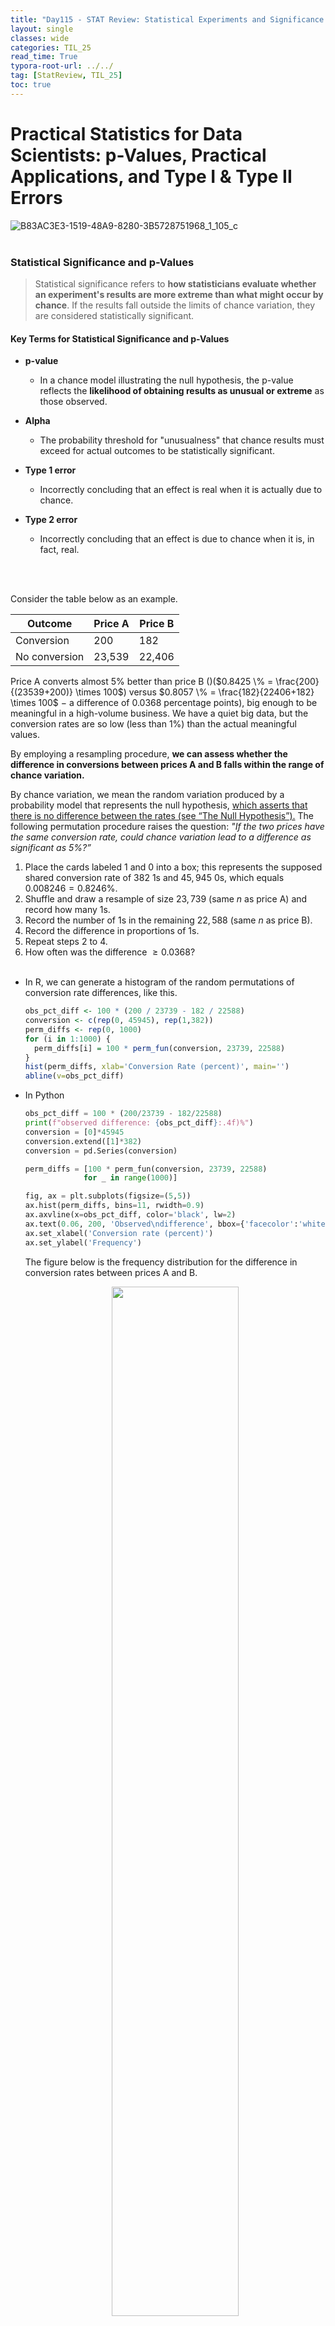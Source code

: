```yaml
---
title: "Day115 - STAT Review: Statistical Experiments and Significance Testing (2)"
layout: single
classes: wide
categories: TIL_25
read_time: True
typora-root-url: ../../
tag: [StatReview, TIL_25]
toc: true 
---
```


# Practical Statistics for Data Scientists: p-Values, Practical Applications, and Type I & Type II Errors

![B83AC3E3-1519-48A9-8280-3B5728751968_1_105_c](../../images/2025-02-05-TIL25_Day115/B83AC3E3-1519-48A9-8280-3B5728751968_1_105_c.jpeg) <bR><Br>

### Statistical Significance and p-Values

> Statistical significance refers to **how statisticians evaluate whether an experiment's results are more extreme than what might occur by chance**. If the results fall outside the limits of chance variation, they are considered statistically significant. 

#### Key Terms for Statistical Significance and p-Values

- **p-value**
  - In a chance model illustrating the null hypothesis, the p-value reflects the **likelihood of obtaining results as unusual or extreme** as those observed.

- **Alpha** 
  - The probability threshold for "unusualness" that chance results must exceed for actual outcomes to be statistically significant.
- **Type 1 error**  
  - Incorrectly concluding that an effect is real when it is actually due to chance. 
- **Type 2 error**  
  - Incorrectly concluding that an effect is due to chance when it is, in fact, real.

<br><br>

Consider the table below as an example. 

| Outcome       | Price A | Price B |
| ------------- | ------- | ------- |
| Conversion    | 200     | 182     |
| No conversion | 23,539  | 22,406  |

Price A converts almost 5% better than price B ()($0.8425 \% = \frac{200}{(23539+200)} \times 100$) versus $0.8057 \% = \frac{182}{22406+182} \times 100$ $-$ a difference of $0.0368$ percentage points), big enough to be meaningful in a high-volume business. We have a quiet big data, but the conversion rates are so low (less than $1 \%$) than the actual meaningful values. 

By employing a resampling procedure, **we can assess whether the difference in conversions between prices A and B falls within the range of chance variation.**

By chance variation, we mean the random variation produced by a probability model that represents the null hypothesis, <u>which asserts that there is no difference between the rates (see “The Null Hypothesis”).</u> The following permutation procedure raises the question: *"If the two prices have the same conversion rate, could chance variation lead to a difference as significant as 5%?”* 

1. Place the cards labeled 1 and 0 into a box; this represents the supposed shared conversion rate of $382$ 1s and $45,945$ 0s, which equals $0.008246 = 0.8246 \%$.
2. Shuffle and draw a resample of size $23,739$  (same $n$ as price A) and record how many $1$s.
3. Record the number of $1$s in the remaining $22,588$ (same $n$ as price B).
4. Record the difference in proportions of $1$s.
5. Repeat steps 2 to 4.
6. How often was the difference $\geq 0.0368$?<br><br>



- In R, we can generate a histogram of the random permutations of conversion rate differences, like this.

  ```R
  obs_pct_diff <- 100 * (200 / 23739 - 182 / 22588)
  conversion <- c(rep(0, 45945), rep(1,382))
  perm_diffs <- rep(0, 1000)
  for (i in 1:1000) {
    perm_diffs[i] = 100 * perm_fun(conversion, 23739, 22588)
  }
  hist(perm_diffs, xlab='Conversion Rate (percent)', main='')
  abline(v=obs_pct_diff)
  ```



- In Python

  ```python
  obs_pct_diff = 100 * (200/23739 - 182/22588)
  print(f"observed difference: {obs_pct_diff}:.4f)%")
  conversion = [0]*45945
  conversion.extend([1]*382)
  conversion = pd.Series(conversion)
  
  perm_diffs = [100 * perm_fun(conversion, 23739, 22588)
               for _ in range(1000)]
  
  fig, ax = plt.subplots(figsize=(5,5))
  ax.hist(perm_diffs, bins=11, rwidth=0.9)
  ax.axvline(x=obs_pct_diff, color='black', lw=2)
  ax.text(0.06, 200, 'Observed\ndifference', bbox={'facecolor':'white'})
  ax.set_xlabel('Conversion rate (percent)')
  ax.set_ylabel('Frequency')
  ```

  The figure below is the frequency distribution for the difference in conversion rates between prices A and B. 

  <center>
    <img src="../../images/2025-02-05-TIL25_Day115/image-20250216181608726.png" width="65%"><br><br>
  </center>
  
  



#### p-Value

> The graph alone does not effectively measure statistical significance; **the p-value offers greater insight**. It indicates <u>how often the chance model generates more extreme results than those observed.</u> We **estimate the p-value from our permutation test by calculating the proportion of times** it yields a difference greater than or equal to the observed difference.

- In R

  ```R
  mean(perm_diffs > obs_pct_diff)
  ---
  [1] 0.308
  ```

- In Python

  ```python
  np.mean([diff > obs_pct_diff for diff in perm_diffs])
  ```

The p-value is 0.308, **indicating that we anticipate obtaining a result as extreme as this**, or an even more extreme one, by random chance more than 30% of the time. 

We didn’t need a permutation test to get a p-value in this case. Since we have a binomial distribution, we can approximate the p-value.

- In R code, we do this using the function `prop.test`.

  ```R
  prop.test(x=c(200, 182), n=c(23739, 22588), alternative='greater')
  ---
  	2-sample test for equality of proportions with continuity correction
  
  data:  c(200, 182) out of c(23739, 22588)
  X-squared = 0.14893, df = 1, p-value = 0.3498
  alternative hypothesis: greater
  95 percent confidence interval:
   -0.001057439  1.000000000
  sample estimates:
       prop 1      prop 2
  0.008424955 0.008057376
  ```

  

  

- In Python, `scipy.stats.chi2_contingency` takes values as follows. 

  ```python
  survivors = np.array([[200, 23739 - 200], [182, 22588 - 182]])
  chi2, p_value, df, _ = stats.chi2_contingency(survivors)
  
  print(f'p-value for single sided test: {p_value / 2:.4f}')
  ```
  
  



The expected approximation results in a p-value of $0.3498$, which is similar to the p-value obtained from the permutation test.



#### Alpha

> A threshold is set in advance, such as “*more extreme than 5% of the null hypothesis results*”; this threshold is referred to as *alpha*. Typical alpha levels are 5% and 1%.

<br>

#### p-value controversy

Recently, the use of the p-value has been widely discussed, as decisions based solely on it have resulted in the publication of flawed research. Typically, this is what we want the p-value to convey.

> The likelihood that the outcome is random.

We hope for a low p-value to conclude that we’ve demonstrated something. This is how many journal editors interpret the p-value. But here’s what the p-value signifies:

> The likelihood that, under a chance model, results as extreme as those observed could occur.

A significant p-value does not take you as far along the road to “proof” as it seems to promise. <u>The logical foundation for the conclusion of "statistically significant” is somewhat weaker when the true meaning of the p-value is understood.</u>

<br>

### Type 1 and Type 2 Errors

In assessing statistical significance, two types of errors are possible:

- A **Type 1** error occurs when you **incorrectly** conclude that an effect is **real** when, in fact, <u>it is merely a result of chance.</u>
- A **Type 2** error occurs when you **incorrectly** conclude that an effect is **not real** (i.e., due to chance) when it actually is real.<br><br>

[Image Source: ABTasty - Understanding Type 1 and Type 2 Errors](https://www.abtasty.com/type-1-and-type-2-errors/)

<center>
  <img src="../../images/2025-02-05-TIL25_Day115/image-20250216193902672.png" width="65%"><br><br>
</center>



<u>A Type 2 error is less of a mistake and more of a judgment indicating that the sample size is inadequate to detect the effect</u>. When a p-value fails to reach statistical significance (for example, it exceeds 5%), we essentially say, *"Effect not proven.”* <u>A larger sample could result in a smaller p-value.</u>

The primary purpose of significance tests (hypothesis tests) is to guard against being misled by random chance; therefore, **they are generally designed to minimize Type I errors.**



<br><br>
